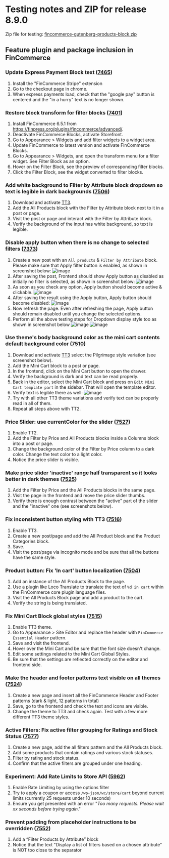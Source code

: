 # Testing notes and ZIP for release 8.9.0

Zip file for testing: [fincommerce-gutenberg-products-block.zip](https://github.com/dieselfox1/fincommerce-blocks/files/9952913/fincommerce-gutenberg-products-block.zip)

## Feature plugin and package inclusion in FinCommerce

### Update Express Payment Block text ([7465](https://github.com/dieselfox1/fincommerce-blocks/pull/7465))

1. Install the "FinCommerce Stripe" extension
2. Go to the checkout page in chrome.
3. When express payments load, check that the "google pay" button is centered and the "in a hurry" text is no longer shown.

### Restore block transform for filter blocks ([7401](https://github.com/dieselfox1/fincommerce-blocks/pull/7401))

1. Install FinCommerce 6.5.1 from <https://finpress.org/plugins/fincommerce/advanced/>.
2. Deactivate FinCommerce Blocks, activate Storefront.
3. Go to Appearance > Widgets and add filter widgets to a widget area.
4. Update FinCommerce to latest version and activate FinCommerce Blocks.
5. Go to Appearance > Widgets, and open the transform menu for a filter widget. See Filter Block as an option.
6. Hover on the Filter Block, see the preview of corresponding filter blocks.
7. Click the Filter Block, see the widget converted to filter blocks.

### Add white background to Filter by Attribute block dropdown so text is legible in dark backgrounds ([7506](https://github.com/dieselfox1/fincommerce-blocks/pull/7506))

1. Download and activate [TT3](https://github.com/finpress/twentytwentythree).
2. Add the All Products block with the Filter by Attribute block next to it in a post or page.
3. Visit the post or page and interact with the Filter by Attribute block.
4. Verify the background of the input has white background, so text is legible.

### Disable apply button when there is no change to selected filters ([7373](https://github.com/dieselfox1/fincommerce-blocks/pull/7373))

1. Create a new post with an `All products` & `Filter by Attribute` block. Please make sure that Apply filter button is enabled, as shown in screenshot below:
   ![image](https://user-images.githubusercontent.com/16707866/195314106-00a753e1-7c37-4a31-9e8a-bd63d44bff21.png)
2. After saving the post, Frontend should show Apply button as disabled as initially no filter is selected, as shown in screenshot below:
   ![image](https://user-images.githubusercontent.com/16707866/195316952-c6e54499-02dd-41bd-8e13-1e478ba7f00e.png)
3. As soon as you check any option, Apply button should become active & clickable.
   ![image](https://user-images.githubusercontent.com/16707866/195316991-daf497ca-0510-4018-b006-53c30f44be50.png)
4. After saving the result using the Apply button, Apply button should become disabled:
   ![image](https://user-images.githubusercontent.com/16707866/195317052-bfb55864-1116-43db-aef8-cb99af1faeb6.png)
5. Now refresh the page. Even after refreshing the page, Apply button should remain disabled until you change the selected options.
6. Perform all the above testing steps for Dropdown display style too as shown in screenshot below
   ![image](https://user-images.githubusercontent.com/16707866/195317095-7c689f15-8a7f-4527-be81-aea836fb929e.png)
   ![image](https://user-images.githubusercontent.com/16707866/195317119-f93fa3c3-a29e-483f-ac40-38de48fab0bb.png)

### Use theme's body background color as the mini cart contents default background color ([7510](https://github.com/dieselfox1/fincommerce-blocks/pull/7510))

1. Download and activate [TT3](https://github.com/finpress/twentytwentythree) select the Pilgrimage style variation (see screenshot below).
2. Add the Mini Cart block to a post or page.
3. In the frontend, click on the Mini Cart button to open the drawer.
4. Verify the background is dark and text can be read properly.
5. Back in the editor, select the Mini Cart block and press on `Edit Mini Cart template part` in the sidebar. That will open the template editor.
6. Verify text is legible there as well:
   ![image](https://user-images.githubusercontent.com/3616980/198266198-9a607821-cb5b-47e5-90ec-b0cd64ca34e3.png)
7. Try with all other TT3 theme variations and verify text can be properly read in all of them.
8. Repeat all steps above with TT2.

### Price Slider: use currentColor for the slider ([7527](https://github.com/dieselfox1/fincommerce-blocks/pull/7527))

1. Enable TT2.
2. Add the Filter by Price and All Products blocks inside a Columns block into a post or page.
3. Change the background color of the Filter by Price column to a dark color. Change the text color to a light color.
4. Notice the price slider is visible.

### Make price slider 'inactive' range half transparent so it looks better in dark themes ([7525](https://github.com/dieselfox1/fincommerce-blocks/pull/7525))

1. Add the Filter by Price and the All Products blocks in the same page.
2. Visit the page in the frontend and move the price slider thumbs.
3. Verify there is enough contrast between the "active" part of the slider and the "inactive" one (see screenshots below).

### Fix inconsistent button styling with TT3 ([7516](https://github.com/dieselfox1/fincommerce-blocks/pull/7516))

1. Enable TT3.
2. Create a new post/page and add the All Product block and the Product Categories block.
3. Save.
4. Visit the post/page via incognito mode and be sure that all the buttons have the same style.

### Product button: Fix 'In cart' button localization ([7504](https://github.com/dieselfox1/fincommerce-blocks/pull/7504))

1. Add an instance of the All Products Block to the page.
2. Use a plugin like Loco Translate to translate the text of `%d in cart` within the FinCommerce core plugin language files.
3. Visit the All Products Block page and add a product to the cart.
4. Verify the string is being translated.

### Fix Mini Cart Block global styles ([7515](https://github.com/dieselfox1/fincommerce-blocks/pull/7515))

1. Enable TT3 theme.
2. Go to Appearance > Site Editor and replace the header with `FinCommerce Essential Header` pattern.
3. Save and visit the frontend.
4. Hover over the Mini Cart and be sure that the font size doesn't change.
5. Edit some settings related to the Mini Cart Global Styles.
6. Be sure that the settings are reflected correctly on the editor and frontend side.

### Make the header and footer patterns text visible on all themes ([7524](https://github.com/dieselfox1/fincommerce-blocks/pull/7524))

1. Create a new page and insert all the FinCommerce Header and Footer patterns (dark & light, 12 patterns in total)
2. Save, go to the frontend and check the text and icons are visible.
3. Change the theme to TT3 and check again. Test with a few more different TT3 theme styles.

### Active Filters: Fix active filter grouping for Ratings and Stock Status ([7577](https://github.com/dieselfox1/fincommerce-blocks/pull/7577))

1. Create a new page, add the all filters pattern and the All Products block.
2. Add some products that contain ratings and various stock statuses.
3. Filter by rating and stock status.
4. Confirm that the active filters are grouped under one heading.

### Experiment: Add Rate Limits to Store API ([5962](https://github.com/dieselfox1/fincommerce-blocks/pull/5962))

1. Enable Rate Limiting by using the options filter
2. Try to apply a coupon or access `/wp-json/wc/store/cart` beyond current limits (currently 25 requests under 10 seconds)
3. Ensure you get presented with an error "_Too many requests. Please wait xx seconds before trying again_."

### Prevent padding from placeholder instructions to be overridden ([7552](https://github.com/dieselfox1/fincommerce-blocks/pull/7552))

1. Add a “Filter Products by Attribute” block
2. Notice that the text "Display a list of filters based on a chosen attribute" is NOT too close to the separator
